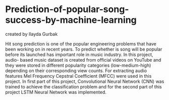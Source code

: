 # Prediction-of-popular-song-success-by-machine-learning
created by Ilayda Gurbak 

Hit song prediction is one of the popular engineering problems that have been working on in recent years.
To predict whether is song will be popular before its launched has important role in music industry. 
In this project, audio- based music dataset is created from official videos on YouTube and they were stored in different
popularity categories (low-medium-high) depending on their corresponding view counts. 
For extracting audio features Mel Frequency Cepstral Coefficient (MFCC) were used in this project. 
In first part of this project, Convolutional Neural Network (CNN) was trained to achieve the classification problem and 
for the second part of this project LSTM Neural Network was implemented.
